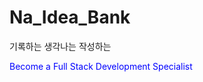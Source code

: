 # Na_Idea_Bank
기록하는 생각나는 작성하는


<span style="color:blue">Become a Full Stack Development Specialist</span>
